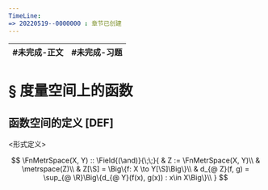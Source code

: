 ```yaml
---
TimeLine: 
=> 20220519--0000000 : 章节已创建
---
```

| #未完成-正文 | #未完成-习题 |
| ------------ | ------------ |

# § 度量空间上的函数

## 函数空间的定义 [DEF]

\<形式定义\>

$$
\FnMetrSpace(X, Y) :: \Field{(\and)}{\;\;}{
    & Z := \FnMetrSpace(X, Y)\\
    & \metrspace(Z)\\
    & Z[\S] = \Big\{f: X \to Y[\S]\Big\}\\
    & d_{@ Z}(f, g) = \sup_{@ \R}\Big\{d_{@ Y}(f(x), g(x)) : x\in X\Big\}\\
}
$$

